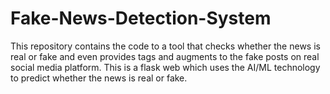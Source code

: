 # Fake-News-Detection-System
This repository contains the code to a tool that checks whether the news is real or fake and even provides tags and augments to the fake posts on real social media platform. This is a flask web which uses the AI/ML technology to predict whether the news is real or fake.
